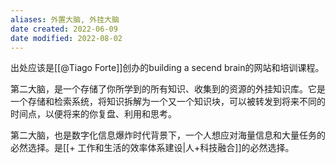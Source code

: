 ```yaml
---
aliases: 外置大脑, 外挂大脑
date created: 2022-06-09
date modified: 2022-08-02
---
```


出处应该是[[@Tiago Forte]]创办的building a secend brain的网站和培训课程。

第二大脑，是一个存储了你所学到的所有知识、收集到的资源的外挂知识库。它是一个存储和检索系统，将知识拆解为一个又一个知识块，可以被转发到将来不同的时间点，以便将来的你复盘、利用和思考。

第二大脑，也是数字化信息爆炸时代背景下，一个人想应对海量信息和大量任务的必然选择。是[[+ 工作和生活的效率体系建设|人+科技融合]]的必然选择。
